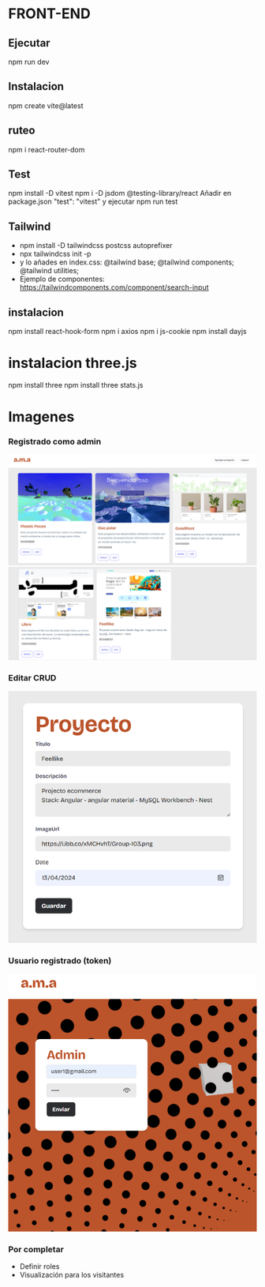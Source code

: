 # FRONT-END
## Ejecutar
npm run dev

## Instalacion
npm create vite@latest

## ruteo
npm i react-router-dom

## Test
npm install -D vitest
npm i -D jsdom @testing-library/react
Añadir en package.json "test": "vitest" y ejecutar npm run test

## Tailwind

- npm install -D tailwindcss postcss autoprefixer
- npx tailwindcss init -p
- y lo añades en index.css:
@tailwind base;
@tailwind components;
@tailwind utilities;
- Ejemplo de componentes: https://tailwindcomponents.com/component/search-input


## instalacion
npm install react-hook-form
npm i axios
npm i js-cookie
npm install dayjs

# instalacion three.js
npm install three
npm install three stats.js


# Imagenes

### Registrado como admin

![alt text](image.png)
![alt text](image-1.png)

### Editar CRUD
![alt text](image-2.png)

### Usuario registrado (token)
![alt text](image-3.png)

### Por completar
- Definir roles
- Visualización para los visitantes